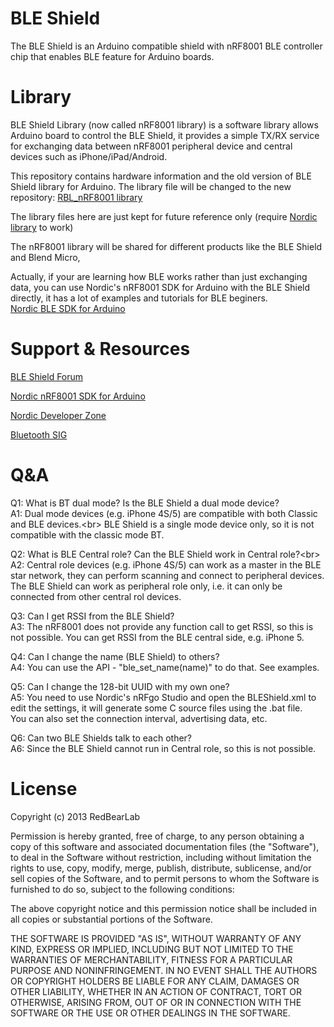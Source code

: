 BLE Shield
==========

The BLE Shield is an Arduino compatible shield with nRF8001 BLE controller chip that enables BLE feature for Arduino boards.


Library
=======

BLE Shield Library (now called nRF8001 library) is a software library allows Arduino board to control the BLE Shield, it provides a simple TX/RX service for exchanging data between nRF8001 peripheral device and central devices such as iPhone/iPad/Android.

This repository contains hardware information and the old version of BLE Shield library for Arduino. The library file will be changed to the new repository:
[RBL_nRF8001 library](https://github.com/RedBearLab/nRF8001)

The library files here are just kept for future reference only (require [Nordic library](https://github.com/NordicSemiconductor/ble-sdk-arduino/releases) to work)

The nRF8001 library will be shared for different products like the BLE Shield and Blend Micro,  

Actually, if your are learning how BLE works rather than just exchanging data, you can use Nordic's nRF8001 SDK for Arduino with the BLE Shield directly, it has a lot of examples and tutorials for BLE beginers.<br/>
[Nordic BLE SDK for Arduino](https://github.com/NordicSemiconductor/ble-sdk-arduino)


Support & Resources
===================

[BLE Shield Forum](https://redbearlab.zendesk.com/forums/21286751-BLE-Shield)

[Nordic nRF8001 SDK for Arduino](https://redbearlab.zendesk.com/forums/21921933-Nordic-nRF8001-SDK-for-Arduino)

[Nordic Developer Zone](https://devzone.nordicsemi.com/)

[Bluetooth SIG](https://www.bluetooth.org/en-us)


Q&A
===

Q1: What is BT dual mode? Is the BLE Shield a dual mode device?<br/>
A1: Dual mode devices (e.g. iPhone 4S/5) are compatible with both Classic and BLE devices.<br\>
    BLE Shield is a single mode device only, so it is not compatible with the classic mode BT.

Q2: What is BLE Central role? Can the BLE Shield work in Central role?<br\>
A2: Central role devices (e.g. iPhone 4S/5) can work as a master in the BLE star network, they can perform scanning and connect to peripheral devices.
    The BLE Shield can work as peripheral role only, i.e. it can only be connected from other central rol devices.

Q3: Can I get RSSI from the BLE Shield?<br/>
A3: The nRF8001 does not provide any function call to get RSSI, so this is not possible. You can get RSSI from the BLE central side, e.g. iPhone 5.

Q4: Can I change the name (BLE Shield) to others?<br/>
A4: You can use the API - "ble_set_name(name)" to do that. See examples.

Q5: Can I change the 128-bit UUID with my own one?<br/>
A5: You need to use Nordic's nRFgo Studio and open the BLEShield.xml to edit the settings, it will generate some C source files using the .bat file.<br/>
You can also set the connection interval, advertising data, etc.

Q6: Can two BLE Shields talk to each other?<br/>
A6: Since the BLE Shield cannot run in Central role, so this is not possible.


License
=======

Copyright (c) 2013 RedBearLab

Permission is hereby granted, free of charge, to any person obtaining a copy
of this software and associated documentation files (the "Software"), to deal 
in the Software without restriction, including without limitation the rights 
to use, copy, modify, merge, publish, distribute, sublicense, and/or sell
copies of the Software, and to permit persons to whom the Software is
furnished to do so, subject to the following conditions:

The above copyright notice and this permission notice shall be included in all
copies or substantial portions of the Software.

THE SOFTWARE IS PROVIDED "AS IS", WITHOUT WARRANTY OF ANY KIND, EXPRESS OR
IMPLIED, INCLUDING BUT NOT LIMITED TO THE WARRANTIES OF MERCHANTABILITY,
FITNESS FOR A PARTICULAR PURPOSE AND NONINFRINGEMENT. IN NO EVENT SHALL THE
AUTHORS OR COPYRIGHT HOLDERS BE LIABLE FOR ANY CLAIM, DAMAGES OR OTHER 
LIABILITY, WHETHER IN AN ACTION OF CONTRACT, TORT OR OTHERWISE, ARISING FROM,
OUT OF OR IN CONNECTION WITH THE SOFTWARE OR THE USE OR OTHER DEALINGS IN THE
SOFTWARE.
